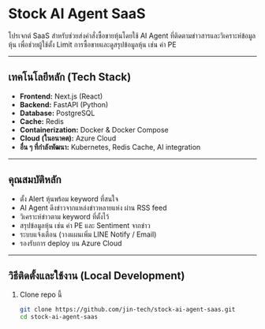 # Stock AI Agent SaaS

โปรเจกต์ SaaS สำหรับช่วยส่งคำสั่งซื้อขายหุ้นโดยใช้ AI Agent ที่ติดตามข่าวสารและวิเคราะห์ข้อมูลหุ้น เพื่อช่วยผู้ใช้ตั้ง Limit การซื้อขายและดูสรุปข้อมูลหุ้น เช่น ค่า PE

---

## เทคโนโลยีหลัก (Tech Stack)

- **Frontend:** Next.js (React)  
- **Backend:** FastAPI (Python)  
- **Database:** PostgreSQL  
- **Cache:** Redis  
- **Containerization:** Docker & Docker Compose  
- **Cloud (ในอนาคต):** Azure Cloud  
- **อื่น ๆ ที่กำลังพัฒนา:** Kubernetes, Redis Cache, AI integration

---

## คุณสมบัติหลัก

- ตั้ง Alert หุ้นพร้อม keyword ที่สนใจ  
- AI Agent ดึงข่าวจากแหล่งข่าวหลายแห่ง ผ่าน RSS feed  
- วิเคราะห์ข่าวตาม keyword ที่ตั้งไว้  
- สรุปข้อมูลหุ้น เช่น ค่า PE และ Sentiment จากข่าว  
- ระบบแจ้งเตือน (วางแผนเพิ่ม LINE Notify / Email)  
- รองรับการ deploy บน Azure Cloud

---

## วิธีติดตั้งและใช้งาน (Local Development)

1. Clone repo นี้
   ```bash
   git clone https://github.com/jin-tech/stock-ai-agent-saas.git
   cd stock-ai-agent-saas